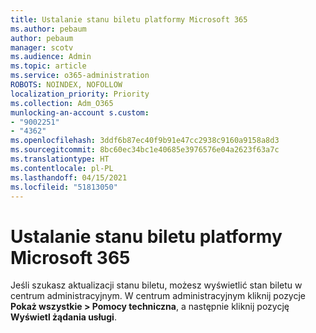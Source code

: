 ```yaml
---
title: Ustalanie stanu biletu platformy Microsoft 365
ms.author: pebaum
author: pebaum
manager: scotv
ms.audience: Admin
ms.topic: article
ms.service: o365-administration
ROBOTS: NOINDEX, NOFOLLOW
localization_priority: Priority
ms.collection: Adm_O365
munlocking-an-account s.custom:
- "9002251"
- "4362"
ms.openlocfilehash: 3ddf6b87ec40f9b91e47cc2938c9160a9158a8d3
ms.sourcegitcommit: 8bc60ec34bc1e40685e3976576e04a2623f63a7c
ms.translationtype: HT
ms.contentlocale: pl-PL
ms.lasthandoff: 04/15/2021
ms.locfileid: "51813050"
---
```

# <a name="find-the-status-of-your-microsoft-365-ticket"></a>Ustalanie stanu biletu platformy Microsoft 365

Jeśli szukasz aktualizacji stanu biletu, możesz wyświetlić stan biletu w centrum administracyjnym. W centrum administracyjnym kliknij pozycje **Pokaż wszystkie > Pomocy techniczna**, a następnie kliknij pozycję **Wyświetl żądania usługi**.
